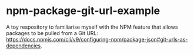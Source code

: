 # npm-package-git-url-example

A toy respository to familiarise myself with the NPM feature that allows packages to be pulled from a Git URL: https://docs.npmjs.com/cli/v9/configuring-npm/package-json#git-urls-as-dependencies.
